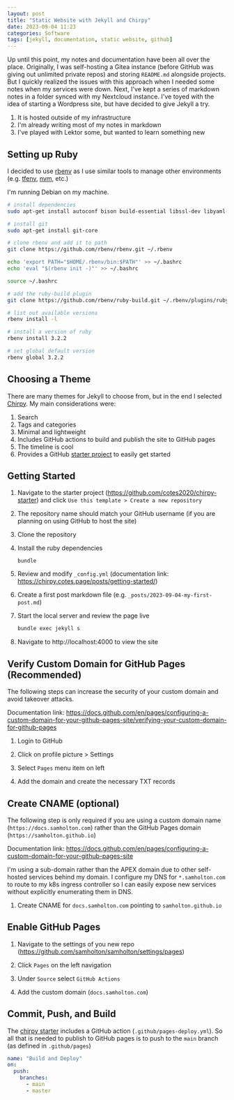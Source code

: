 ```yaml
---
layout: post
title: "Static Website with Jekyll and Chirpy"
date: 2023-09-04 11:23
categories: Software
tags: [jekyll, documentation, static website, github]
---
```


Up until this point, my notes and documentation have been all over the place. Originally, I was self-hosting a Gitea instance (before GitHub was giving out unlimited private repos) and storing `README.md` alongside projects. But I quickly realized the issues with this approach when I needed some notes when my services were down. Next, I've kept a series of markdown notes in a folder synced with my Nextcloud instance. I've toyed with the idea of starting a Wordpress site, but have decided to give Jekyll a try.

1. It is hosted outside of my infrastructure
1. I'm already writing most of my notes in markdown
1. I've played with Lektor some, but wanted to learn something new


## Setting up Ruby

I decided to use [rbenv](https://github.com/rbenv/rbenv) as I use similar tools to manage other environments (e.g. [tfenv](https://github.com/tfutils/tfenv), [nvm](https://github.com/nvm-sh/nvm), etc.)

I'm running Debian on my machine.

```bash
# install dependencies
sudo apt-get install autoconf bison build-essential libssl-dev libyaml-dev libreadline6-dev zlib1g-dev libncurses5-dev libffi-dev libgdbm3 libgdbm-dev

# install git
sudo apt-get install git-core

# clone rbenv and add it to path
git clone https://github.com/rbenv/rbenv.git ~/.rbenv

echo 'export PATH="$HOME/.rbenv/bin:$PATH"' >> ~/.bashrc
echo 'eval "$(rbenv init -)"' >> ~/.bashrc

source ~/.bashrc

# add the ruby-build plugin
git clone https://github.com/rbenv/ruby-build.git ~/.rbenv/plugins/ruby-build

# list out available versions
rbenv install -l

# install a version of ruby
rbenv install 3.2.2

# set global default version
rbenv global 3.2.2
```


## Choosing a Theme

There are many themes for Jekyll to choose from, but in the end I selected [Chirpy](https://github.com/cotes2020/jekyll-theme-chirpy). My main considerations were:

1. Search
1. Tags and categories
1. Minimal and lightweight
1. Includes GitHub actions to build and publish the site to GitHub pages
1. The timeline is cool
1. Provides a GitHub [starter project](https://github.com/cotes2020/chirpy-starter) to easily get started


## Getting Started

1. Navigate to the starter project (<https://github.com/cotes2020/chirpy-starter>) and click `Use this template > Create a new repository`

1. The repository name should match your GitHub username (if you are planning on using GitHub to host the site)

1. Clone the repository

1. Install the ruby dependencies

    ```bash'
    bundle
    ```

1. Review and modify `_config.yml` (documentation link: <https://chirpy.cotes.page/posts/getting-started/>)

1. Create a first post markdown file (e.g. `_posts/2023-09-04-my-first-post.md`)

1. Start the local server and review the page live

    ```bash
    bundle exec jekyll s
    ```

1. Navigate to http://localhost:4000 to view the site


## Verify Custom Domain for GitHub Pages (Recommended)

The following steps can increase the security of your custom domain and avoid takeover attacks.

Documentation link: <https://docs.github.com/en/pages/configuring-a-custom-domain-for-your-github-pages-site/verifying-your-custom-domain-for-github-pages>

1. Login to GitHub

1. Click on profile picture > Settings

1. Select `Pages` menu item on left

1. Add the domain and create the necessary TXT records


## Create CNAME (optional)

The following step is only required if you are using a custom domain name (`https://docs.samholton.com`) rather than the GitHub Pages domain (`https://samholton.github.io`)

Documentation link: <https://docs.github.com/en/pages/configuring-a-custom-domain-for-your-github-pages-site>

I'm using a sub-domain rather than the APEX domain due to other self-hosted services behind my domain. I configure my DNS for `*.samholton.com` to route to my k8s ingress controller so I can easily expose new services without explicitly enumerating them in DNS.

1. Create CNAME for `docs.samholton.com` pointing to `samholton.github.io`


## Enable GitHub Pages

1. Navigate to the settings of you new repo (<https://github.com/samholton/samholton/settings/pages>)

1. Click `Pages` on the left navigation

1. Under `Source` select `GitHub Actions`

1. Add the custom domain (`docs.samholton.com`)


## Commit, Push, and Build

The [chirpy starter](https://github.com/cotes2020/chirpy-starter) includes a GitHub action (`.github/pages-deploy.yml`). So all that is needed to publish to GitHub pages is to push to the `main` branch (as defined in `.github/pages`)

```yaml
name: "Build and Deploy"
on:
  push:
    branches:
      - main
      - master
```
